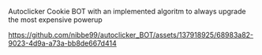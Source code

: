 Autoclicker Cookie BOT with an implemented algoritm to always upgrade the most expensive powerup



https://github.com/nibbe99/autoclicker_BOT/assets/137918925/68983a82-9023-4d9a-a73a-bb8de667d414

